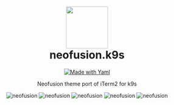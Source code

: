 <div align="center">
    <h1>
        <img src="https://i.ibb.co/87DhmZx/logo.jpg" width="110" />
        <br />neofusion.k9s
    </h1>
</div>

<p align="center"> 
    <a href="#"><img alt="Made with Yaml" src="https://img.shields.io/badge/Made%20with%20Yaml-blueviolet.svg?style=for-the-badge&logo=yaml" style="vertical-align:center" /></a>
</p>

<p align="center">
    Neofusion theme port of iTerm2 for k9s
</p>

<p align="center">
    <img src="https://i.ibb.co/RBmNbGR/k9s-neofusion-1.png" alt="neofusion" />
    <img src="https://i.ibb.co/rFrL8x7/k9s-neofusion-2.png" alt="neofusion" />
    <img src="https://i.ibb.co/ZxJDc9P/k9s-neofusion-3.png" alt="neofusion" />
    <img src="https://i.ibb.co/9cSzCxL/k9s-neofusion-4.png" alt="neofusion" />
    <img src="https://i.ibb.co/n6Lb4jx/k9s-neofusion-5.png" alt="neofusion" />
</p>
